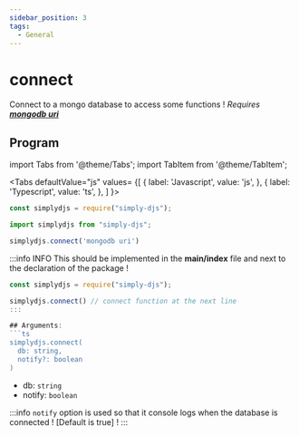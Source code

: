 ```yaml
---
sidebar_position: 3
tags:
  - General
---
```


# connect

Connect to a mongo database to access some functions ! *Requires* ***[mongodb uri](https://mongodb.com/)***

## Program

import Tabs from '@theme/Tabs';
import TabItem from '@theme/TabItem';

<Tabs
  defaultValue="js"
  values= {[
    { label: 'Javascript', value: 'js', },
    { label: 'Typescript', value: 'ts', },
  ]
}>
<TabItem value="js">

```js
const simplydjs = require("simply-djs");
```

</TabItem>

<TabItem value="ts">

```ts
import simplydjs from "simply-djs";
```

</TabItem>

</Tabs>

```js
simplydjs.connect('mongodb uri')
```

:::info INFO
This should be implemented in the **main/index** file and next to the declaration of the package !

```js title=index.js
const simplydjs = require("simply-djs");

simplydjs.connect() // connect function at the next line
:::

## Arguments:
```ts
simplydjs.connect(
  db: string,
  notify?: boolean
)
```

- db: `string`
- notify: `boolean`

:::info
`notify` option is used so that it console logs when the database is connected !
[Default is true] !
:::